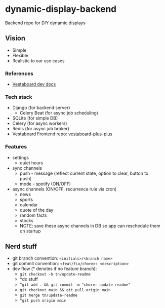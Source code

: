 # dynamic-display-backend
Backend repo for DIY dynamic displays

## Vision
- Simple
- Flexible
- Realistic to our use cases

### References
- [Vestaboard dev docs](https://docs.vestaboard.com/docs/local-api/introduction/?_gl=1*tzsb1s*_gcl_au*MjA0NDc4OTkwLjE3NDAyNDYwNjM.*_ga*NTkzMjIyNTI1LjE3NDAyNDYwNjM.*_ga_JE1QENZVTH*MTc0MTE0NDAyNi4xMC4xLjE3NDExNDQ0OTUuMjcuMC43MDQ5NjM5MjQ.&_ga=2.32622909.284988025.1741060193-593222525.1740246063)

### Tech stack
- Django (for backend server)
  - Celery Beat (for async job scheduling)
- SQLite (for simple DB)
- Celery (for async workers)
- Redis (for async job broker)
- Vestaboard Frontend repo: [vestaboard-plus-plus](https://github.com/NahItsFine/vestaboard-plus-plus)

### Features
- settings
  - quiet hours
- sync channels
  - push - message (reflect current state, option to clear, button to push)
  - mode - spotify (ON/OFF)
- async channels (ON/OFF, recurrence rule via cron)
  - news
  - sports
  - calendar
  - quote of the day
  - random facts
  - stocks
  - NOTE: save these async channels in DB so app can reschedule them on startup

## Nerd stuff
- git branch convention: `<initials>/<branch name>`
- git commit convention: `<feat/fix/chore>: <description>`
- dev flow (* denotes if no feature branch): 
  - `git checkout -b tn/update-readme`
  - *do stuff
  - *`git add . && git commit -m "chore: update readme"`
  - `git checkout main && git pull origin main`
  - `git merge tn/update-readme`
  - *`git push origin main`